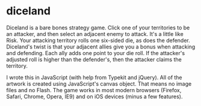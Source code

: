 # diceland

Diceland is a bare bones strategy game. Click one of your territories to be an attacker, and then select an adjacent enemy to attack. It's a little like Risk. Your attacking territory rolls one six-sided die, as does the defender. Diceland's twist is that your adjacent allies give you a bonus when attacking and defending. Each ally adds one point to your die roll. If the attacker's adjusted roll is higher than the defender's, then the attacker claims the territory.

I wrote this in JavaScript (with help from Typekit and jQuery). All of the artwork is created using JavaScript's canvas object. That means no image files and no Flash. The game works in most modern browsers (Firefox, Safari, Chrome, Opera, IE9) and on iOS devices (minus a few features).
